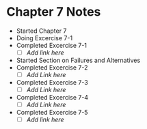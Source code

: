 # Chapter 7 Notes

- Started Chapter 7 
- Doing Excercise 7-1
- Completed Excercise 7-1
  - [ ] _Add link here_
- Started Section on Failures and Alternatives
- Completed Excercise 7-2
  - [ ] _Add Link here_
- Completed Excercise 7-3
  - [ ] _Add Link here_
- Completed Excercise 7-4
  - [ ] _Add Link here_
- Completed Excercise 7-5
  - [ ] _Add link here_
